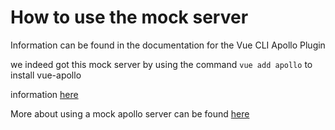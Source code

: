 # How to use the mock server

Information can be found in the documentation for the Vue CLI Apollo Plugin

we indeed got this mock server by using the command `vue add apollo` to install vue-apollo

information [here](https://vue-cli-plugin-apollo.netlify.com/guide/server.html)

More about using a mock apollo server can be found [here](https://www.apollographql.com/docs/graphql-tools/mocking/#Customizing-mocks)